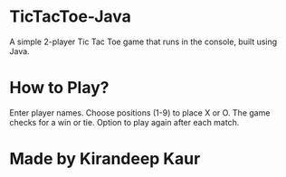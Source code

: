 # TicTacToe-Java
A simple 2-player Tic Tac Toe game that runs in the console, built using Java.

# How to Play?
Enter player names.
Choose positions (1-9) to place X or O.
The game checks for a win or tie.
Option to play again after each match.

# Made by Kirandeep Kaur
